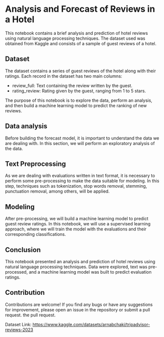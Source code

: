 # Analysis and Forecast of Reviews in a Hotel

This notebook contains a brief analysis and prediction of hotel reviews using natural language processing techniques. The dataset used was obtained from Kaggle and consists of a sample of guest reviews of a hotel.

## Dataset
The dataset contains a series of guest reviews of the hotel along with their ratings. Each record in the dataset has two main columns:

- review_full: Text containing the review written by the guest.
- rating_review: Rating given by the guest, ranging from 1 to 5 stars.

The purpose of this notebook is to explore the data, perform an analysis, and then build a machine learning model to predict the ranking of new reviews.

## Data analysis
Before building the forecast model, it is important to understand the data we are dealing with. In this section, we will perform an exploratory analysis of the data.

## Text Preprocessing
As we are dealing with evaluations written in text format, it is necessary to perform some pre-processing to make the data suitable for modeling. In this step, techniques such as tokenization, stop words removal, stemming, punctuation removal, among others, will be applied.

## Modeling
After pre-processing, we will build a machine learning model to predict guest review ratings. In this notebook, we will use a supervised learning approach, where we will train the model with the evaluations and their corresponding classifications.

## Conclusion
This notebook presented an analysis and prediction of hotel reviews using natural language processing techniques. Data were explored, text was pre-processed, and a machine learning model was built to predict evaluation ratings.

## Contribution
Contributions are welcome! If you find any bugs or have any suggestions for improvement, please open an issue in the repository or submit a pull request. the pull request.

Dataset Link: https://www.kaggle.com/datasets/arnabchaki/tripadvisor-reviews-2023
